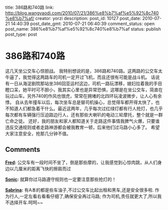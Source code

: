 title: 386路和740路
link: http://blog.wangyaodi.com/2010/07/21/386%e8%b7%af%e5%92%8c740%e8%b7%af/
creator: yorzi
description: 
post_id: 10127
post_date: 2010-07-21 14:40:39
post_date_gmt: 2010-07-21 06:40:39
comment_status: open
post_name: 386%e8%b7%af%e5%92%8c740%e8%b7%af
status: publish
post_type: post

# 386路和740路

这几天坐公交车心惊胆战。 我特别想说的是，386路和740路。这两路的公交车太牛逼了，我觉得这两路车的司机一定开过飞机，而且还很有可能是战斗机。 话说有一日从海淀剧院那站坐386回亚运村这边，司机一路玩漂移，媳妇拉着我的手目瞪口呆，她平时可不胆小，我其实心里也是异常恐惧，这哪是在坐公交车，简直在玩过山车。另外740的作风也很虎，常常在拥堵的北四环玩凌波微步，让人心有余悸。 自从去年撞车以后，每次坐车总是替司机操心，总觉得车都开得太快了，也不知道人们都急着干什么。最近这两年，几乎每次过红绿灯都有行人抢灯，也几乎每次都有车辆强行压迫路边行人，还有那些大喇叭的电动三轮摩托，整个就是一群亡命之徒。 还好，我的朋友和家人都知道关于走路这件事情我脾气火爆，只要谁违反交通规则或者走路神游都会被我教育一顿，后来他们过马路小心多了。 希望大家注意安全，抢那几分钟不值。

## Comments

**[Fred](#630 "2010-07-21 23:57:00"):** 公交车有一段时间不坐了，倒是那些摩的，让我感觉到心惊肉跳，从人们身边以几厘米的距离飞快的擦肩而过

**[Sonic](#631 "2010-07-22 11:51:51"):** 就算你过马路遵守规则也一定要注意那些抢灯的！

**[Sabrina](#632 "2010-07-23 13:15:58"):** 有A本的都是些车油子,不过公交车比起出租和黑车,还是安全很多啦. 作为行人,一定左看右看看仔细了,确保安全再过马路; 作为司机,责任就更大了,所以我不选择开车.呵呵~~

